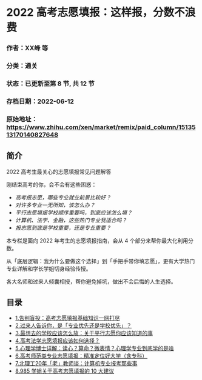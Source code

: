 # 2022 高考志愿填报：这样报，分数不浪费

### 作者：XX峰 等

### 分类：通关

### 状态：已更新至第 8 节, 共 12 节

### 存档日期：2022-06-12

### 原始地址：https://www.zhihu.com/xen/market/remix/paid_column/1513513170140827648


## 简介
2022 高考生最关心的志愿填报常见问题解答


刚结束高考的你，会不会有这些困惑：


* *高考报志愿，哪些专业就业前景比较好？*
* *对许多专业一无所知，该怎么办？*
* *平行志愿填报学校顺序重要吗，到底应该怎么填？*
* *计算机、法学、金融，这些热门专业我适合吗？*
* *报志愿到底是学校重要，还是专业重要？*

本专栏是面向 2022 年考生的志愿填报指南，会从 4 个部分来帮你最大化利用分数。


从「底层逻辑：我为什么要做这个选择」到「手把手带你填志愿」，更有大学热门专业详解和学长学姐切身经验传授。


各大名师和过来人倾囊相授，帮你避免掉坑，做出不会后悔的人生选择。




## 目录
- [1.告别盲投：高考志愿填报基础知识一网打尽](1.告别盲投：高考志愿填报基础知识一网打尽.md)<!-- 2022-05-30 08:12 -->
- [2.过来人告诉你，是「专业优先还是学校优先」？](2.过来人告诉你，是「专业优先还是学校优先」？.md)<!-- 2022-05-31 05:00 -->
- [3.最想去的学校应该怎么放：关于平行志愿你应该知道的事](3.最想去的学校应该怎么放：关于平行志愿你应该知道的事.md)<!-- 2022-06-01 12:57 -->
- [4.高考法学志愿填报应该如何选择？](4.高考法学志愿填报应该如何选择？.md)<!-- 2022-06-01 09:25 -->
- [5.心理学博士详解：读心？算命？微表情？心理学专业到底学的是啥](5.心理学博士详解：读心？算命？微表情？心理学专业到底学的是啥.md)<!-- 2022-06-01 07:35 -->
- [6.高考师范类专业志愿填报：精准定位好大学（含专科）](6.高考师范类专业志愿填报：精准定位好大学（含专科）.md)<!-- 2022-06-09 13:16 -->
- [7.北理工20年「老」教师谈：计算机专业报考那些事](7.北理工20年「老」教师谈：计算机专业报考那些事.md)<!-- 2022-06-10 08:42 -->
- [8.985 学姐关于高考志愿填报的 10 大建议](8.985%20学姐关于高考志愿填报的%2010%20大建议.md)<!-- 2022-06-06 03:21 -->